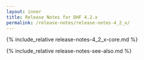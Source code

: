 ```yaml
---
layout: inner
title: Release Notes for DHF 4.2.x
permalink: /release-notes/release-notes-4_2_x/
---
```


{% include_relative release-notes-4_2_x-core.md %}


{% include_relative release-notes-see-also.md %}

